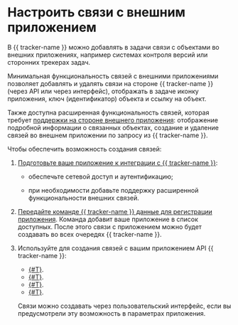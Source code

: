 # Настроить связи с внешним приложением 

В {{ tracker-name }} можно добавлять в задачи связи с объектами во внешних приложениях, например системах контроля версий или сторонних трекерах задач.

Минимальная функциональность связей с внешними приложениями позволяет добавлять и удалять связи на стороне {{ tracker-name }} (через API или через интерфейс), отображать в задаче иконку приложения, ключ (идентификатор) объекта и ссылку на объект.

Также доступна расширенная функциональность связей, которая требует [поддержки на стороне внешнего приложения](ext-app-setup.md): отображение подробной информации о связанных объектах, создание и удаление связей во внешнем приложении по запросу из {{ tracker-name }}.

Чтобы обеспечить возможность создания связей:

1. [Подготовьте ваше приложение к интеграции с {{ tracker-name }}](ext-app-setup.md):

	- обеспечьте сетевой доступ и аутентификацию;

	- при необходимости добавьте поддержку расширенной функциональности внешних связей.

1. [Передайте команде {{ tracker-name }} данные для регистрации приложения](ext-app-info.md). Команда добавит ваше приложение в список доступных. После этого связи с приложением можно будет создавать во всех очередях {{ tracker-name }}.

1. Используйте для создания связей с вашим приложением API {{ tracker-name }}:
	- [{#T}](concepts/issues/get-applications.md).
	- [{#T}](concepts/issues/get-external-links.md).
	- [{#T}](concepts/issues/add-external-link.md).
	- [{#T}](concepts/issues/delete-external-link.md).
	
	Связи можно создавать через пользовательский интерфейс, если вы предусмотрели эту возможность в параметрах приложения.